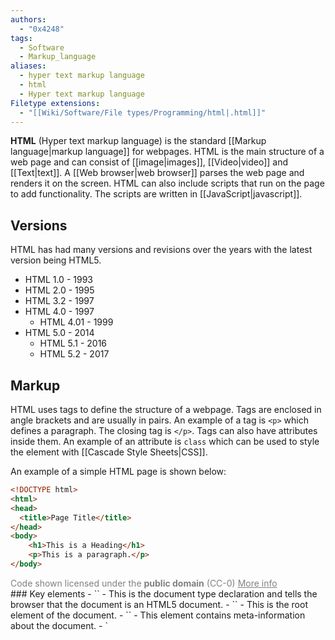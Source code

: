 ```yaml
---
authors:
  - "0x4248"
tags:
  - Software
  - Markup_language
aliases:
  - hyper text markup language
  - html
  - Hyper text markup language
Filetype extensions:
  - "[[Wiki/Software/File types/Programming/html|.html]]"
---
```

**HTML** (Hyper text markup language) is the standard [[Markup language|markup language]] for webpages. HTML is the main structure of a web page and can consist of [[image|images]], [[Video|video]] and [[Text|text]]. A [[Web browser|web browser]] parses the web page and renders it on the screen. HTML can also include scripts that run on the page to add functionality. The scripts are written in [[JavaScript|javascript]].

## Versions
HTML has had many versions and revisions over the years with the latest version being HTML5.

- HTML 1.0 - 1993
- HTML 2.0 - 1995
- HTML 3.2 - 1997
- HTML 4.0 - 1997
	- HTML 4.01 - 1999
- HTML 5.0 - 2014
	- HTML 5.1 - 2016
	- HTML 5.2 - 2017
## Markup
HTML uses tags to define the structure of a webpage. Tags are enclosed in angle brackets and are usually in pairs. An example of a tag is `<p>` which defines a paragraph. The closing tag is `</p>`. Tags can also have attributes inside them. An example of an attribute is `class` which can be used to style the element with [[Cascade Style Sheets|CSS]].

An example of a simple HTML page is shown below:
```html
<!DOCTYPE html>
<html>
<head>
  <title>Page Title</title>
</head>
<body>
    <h1>This is a Heading</h1>
    <p>This is a paragraph.</p>
</body>  
```
<div>
	<!-- TEMPLATE: CC-0 Code license -->
	<p style="color:gray;margin:0;">Code shown licensed under the <strong>public domain</strong> (CC-0) <a style="color:gray;" href="https://creativecommons.org/public-domain/cc0/">More info</a></p>
</div>
### Key elements
- `<!DOCTYPE html>` - This is the document type declaration and tells the browser that the document is an HTML5 document.
- `<html>` - This is the root element of the document.
- `<head>` - This element contains meta-information about the document.
- `<title>` - This element sets the title of the document.
- `<body>` - This element contains the content of the document.
- `<h1>` - This element defines a heading with the highest priority.
	- `<h2>` - This element is a subheading of `<h1>`.
	- This is continued up to `<h6>` which is the lowest priority heading.
- `<p>` - This element defines a paragraph of text.
- `<a>` - This element defines a hyperlink to another webpage.
- `<br>` - This element creates a line break.
- `<img>` - This element defines an image on the page.
- `<button>`- This element defines a button.
- `<script>` - This element defines a script that runs on the page.

#### Paragraphs
Paragraphs are rendered as blocks of text with a space between them. They are defined with the `<p>` tag.

```html
<p>This is a paragraph.</p>
```

#### Headings
Headings are used to define the structure of the page. They are defined with the `<h1>` to `<h6>` tags.

```html
<h1>This is a heading</h1>
<h2>This is a smaller heading</h2>
<h3>This is an even smaller heading</h3>
<h4>This is an even more of a smaller heading</h4>
<h5>This is an even even more of a smaller heading</h5>
<h6>This is the smallest heading</h6>
```
#### Links
Links allow you to link one page to another and give the user the option to navigate to the linked page. Links are defined with the `<a>` tag.

```html
<a href="https://example.com">This is a link</a>
```

Links can be also put within a paragraph.

```html
<p>Visit my <a href="https://example.com">website</a></p>
```

#### Images
Images can be added to a webpage using the `<img>` tag. The `src` attribute is used to define the source of the image.

```html
<img src="image.jpg" alt="This is an image">
```

#### Line breaks
Line breaks can be added to a webpage using the `<br>` tag. A line break will add a new line to the page.

```html
<p>This is a paragraph.<br>This is a new line.</p>
```

They can also be used to add space between elements.

```html
<p>This is a paragraph.</p>
<br>
<p>This is a new paragraph.</p>
```

#### Buttons
Buttons can be added to a webpage using the `<button>` tag. A button commonly will have an `onclick` attribute that will run a script when the button is clicked.

```html
<button onclick="alert('Hello World!')">Click me</button>
```

#### Scripts
Scripts can be used to add functionality to the HTML page. Scripts are written in JavaScript and are defined with the `<script>` tag.

```html
<p id="test">Hello world</p>
<button onclick="myFunction()">Click me</button>
<script>
let changed = false;
function myFunction(){
	if (changed){
    document.getElementById("test").innerHTML = "Hello world";
    changed = false;
  } else {
    document.getElementById("test").innerHTML = "Hello JavaScript!";
    changed = true;
  })
}
```
<div>
	<!-- TEMPLATE: CC-0 Code license -->
	<p style="color:gray;margin:0;">Code shown licensed under the <strong>public domain</strong> (CC-0) <a style="color:gray;" href="https://creativecommons.org/public-domain/cc0/">More info</a></p>
</div>

The script on the page will change the text to "Hello JavaScript!" when the button is clicked. If the text is already "Hello JavaScript!" it will change it back to "Hello world".

## HTML and HTTP
[[Hypertext Transfer Protocol|HTTP]] is a protocol used to transfer HTML documents over the internet. When a user requests a webpage from a server, the server will send the HTML document to the user's browser. The browser will then parse the HTML and render the page on the screen.

---
## See also
- [[Internet]]
- [[World wide web]]
- [[JavaScript]]
- [[CSS]]
## References
- [W3C HTML5 specification](https://www.w3.org/TR/html52/)
- [Wikipedia - HTML](https://en.wikipedia.org/wiki/HTML)